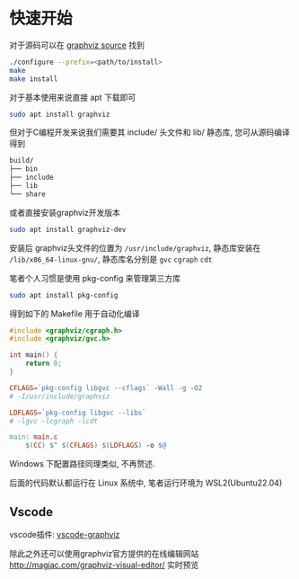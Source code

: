 
# 快速开始

对于源码可以在 [graphviz source](https://graphviz.org/download/source/) 找到

```bash
./configure --prefix=<path/to/install>
make
make install
```

对于基本使用来说直接 apt 下载即可

```bash
sudo apt install graphviz
```

但对于C编程开发来说我们需要其 include/ 头文件和 lib/ 静态库, 您可从源码编译得到

```bash
build/
├── bin
├── include
├── lib
└── share
```

或者直接安装graphviz开发版本

```bash
sudo apt install graphviz-dev
```

安装后 graphviz头文件的位置为 `/usr/include/graphviz`, 静态库安装在 `/lib/x86_64-linux-gnu/`, 静态库名分别是 `gvc` `cgraph` `cdt`

笔者个人习惯是使用 pkg-config 来管理第三方库

```bash
sudo apt install pkg-config
```

得到如下的 Makefile 用于自动化编译

```c
#include <graphviz/cgraph.h>
#include <graphviz/gvc.h>

int main() {
    return 0;
}
```

```Makefile
CFLAGS=`pkg-config libgvc --cflags` -Wall -g -O2
# -I/usr/include/graphviz

LDFLAGS=`pkg-config libgvc --libs`
# -lgvc -lcgraph -lcdt

main: main.c
    $(CC) $^ $(CFLAGS) $(LDFLAGS) -o $@
```

Windows 下配置路径同理类似, 不再赘述. 

后面的代码默认都运行在 Linux 系统中, 笔者运行环境为 WSL2(Ubuntu22.04)

## Vscode

vscode插件: [vscode-graphviz](https://marketplace.visualstudio.com/items?itemName=joaompinto.vscode-graphviz)

除此之外还可以使用graphviz官方提供的在线编辑网站 http://magjac.com/graphviz-visual-editor/ 实时预览

